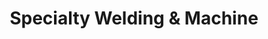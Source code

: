 ---
title: "Specialty Welding & Machine"
url: /pampa/specialty-welding-und-machine/
shop: Baustoffe
---
